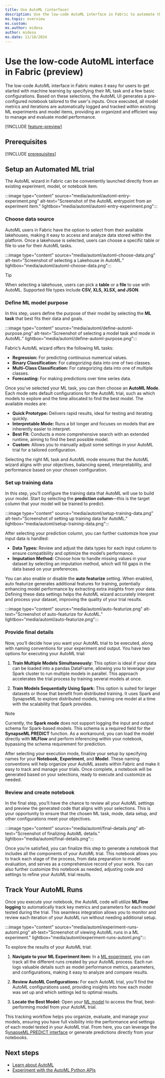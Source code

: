 ```yaml
---
title: Use AutoML (interface)
description: Use the low-code AutoML interface in Fabric to automate the ML workflow (preview)
ms.topic: overview
ms.custom:
ms.author: midesa
author: midesa
ms.date: 11/18/2024
---
```


# Use the low-code AutoML interface in Fabric (preview)

The low-code AutoML interface in Fabric makes it easy for users to get started with machine learning by specifying their ML task and a few basic configurations. Based on these selections, the AutoML UI generates a pre-configured notebook tailored to the user's inputs. Once executed, all model metrics and iterations are automatically logged and tracked within existing ML experiments and model items, providing an organized and efficient way to manage and evaluate model performance.

[!INCLUDE [feature-preview](../includes/feature-preview-note.md)]

## Prerequisites

[!INCLUDE [prerequisites](includes/prerequisites.md)]

## Setup an Automated ML trial

The AutoML wizard in Fabric can be conveniently launched directly from an existing experiment, model, or notebook item.

:::image type="content" source="media/automl/automl-entry-experiment.png" alt-text="Screenshot of the AutoML entrypoint from an experiment item." lightbox="media/automl/automl-entry-experiment.png":::

### Choose data source

AutoML users in Fabric have the option to select from their available lakehouses, making it easy to access and analyze data stored within the platform. Once a lakehouse is selected, users can choose a specific table or file to use for their AutoML tasks.

:::image type="content" source="media/automl/automl-choose-data.png" alt-text="Screenshot of selecting a Lakehouse in AutoML." lightbox="media/automl/automl-choose-data.png":::

> [!TIP]
> When selecting a lakehouse, users can pick a **table** or a **file** to use with AutoML. Supported file types include **CSV, XLS, XLSX, and JSON**.

### Define ML model purpose

In this step, users define the purpose of their model by selecting the **ML task** that best fits their data and goals.

:::image type="content" source="media/automl/define-automl-purpose.png" alt-text="Screenshot of selecting a model task and mode in AutoML." lightbox="media/automl/define-automl-purpose.png":::

Fabric’s AutoML wizard offers the following ML tasks:

- **Regression:** For predicting continuous numerical values.
- **Binary Classification:** For categorizing data into one of two classes.
- **Multi-Class Classification:** For categorizing data into one of multiple classes.
- **Forecasting:** For making predictions over time series data.

Once you’ve selected your ML task, you can then choose an **AutoML Mode**. Each mode sets default configurations for the AutoML trial, such as which models to explore and the time allocated to find the best model. The available modes are:

- **Quick Prototype:** Delivers rapid results, ideal for testing and iterating quickly.
- **Interpretable Mode:** Runs a bit longer and focuses on models that are inherently easier to interpret.
- **Best Fit:** Conducts a more comprehensive search with an extended runtime, aiming to find the best possible model.
- **Custom:** Allows you to manually adjust some settings in your AutoML trial for a tailored configuration.

Selecting the right ML task and AutoML mode ensures that the AutoML wizard aligns with your objectives, balancing speed, interpretability, and performance based on your chosen configuration.

### Set up training data

In this step, you’ll configure the training data that AutoML will use to build your model. Start by selecting the **prediction column**—this is the target column that your model will be trained to predict.

:::image type="content" source="media/automl/setup-training-data.png" alt-text="Screenshot of setting up training data for AutoML." lightbox="media/automl/setup-training-data.png":::

After selecting your prediction column, you can further customize how your input data is handled:

- **Data Types:** Review and adjust the data types for each input column to ensure compatibility and optimize the model’s performance.
- **Imputation Method:** Choose how to handle missing values in your dataset by selecting an imputation method, which will fill gaps in the data based on your preferences.

You can also enable or disable the **auto featurize** setting. When enabled, auto featurize generates additional features for training, potentially enhancing model performance by extracting extra insights from your data. Defining these data settings helps the AutoML wizard accurately interpret and process your dataset, improving the quality of your trial results.

:::image type="content" source="media/automl/auto-featurize.png" alt-text="Screenshot of auto-featurize for AutoML." lightbox="media/automl/auto-featurize.png":::

### Provide final details

Now, you’ll decide how you want your AutoML trial to be executed, along with naming conventions for your experiment and output. You have two options for executing your AutoML trial:

1. **Train Multiple Models Simultaneously:** This option is ideal if your data can be loaded into a pandas DataFrame, allowing you to leverage your Spark cluster to run multiple models in parallel. This approach accelerates the trial process by training several models at once.

2. **Train Models Sequentially Using Spark:** This option is suited for larger datasets or those that benefit from distributed training. It uses Spark and SynapseML to explore distributed models, training one model at a time with the scalability that Spark provides.

> [!NOTE]
> Currently, the **Spark mode** does not support logging the input and output schema for Spark-based models. This schema is a required field for the **SynapseML PREDICT** function. As a workaround, you can load the model directly with **MLFlow** and perform inferencing within your notebook, bypassing the schema requirement for prediction.

After selecting your execution mode, finalize your setup by specifying names for your **Notebook**, **Experiment**, and **Model**. These naming conventions will help organize your AutoML assets within Fabric and make it easy to track and manage your trials. Once complete, a notebook will be generated based on your selections, ready to execute and customize as needed.

### Review and create notebook

In the final step, you’ll have the chance to review all your AutoML settings and preview the generated code that aligns with your selections. This is your opportunity to ensure that the chosen ML task, mode, data setup, and other configurations meet your objectives.

:::image type="content" source="media/automl/final-details.png" alt-text="Screenshot of finalizing AutoML details." lightbox="media/automl/final-details.png":::

Once you’re satisfied, you can finalize this step to generate a notebook that includes all the components of your AutoML trial. This notebook allows you to track each stage of the process, from data preparation to model evaluation, and serves as a comprehensive record of your work. You can also further customize this notebook as needed, adjusting code and settings to refine your AutoML trial results.

## Track Your AutoML Runs

Once you execute your notebook, the AutoML code will utilize **MLFlow logging** to automatically track key metrics and parameters for each model tested during the trial. This seamless integration allows you to monitor and review each iteration of your AutoML run without needing additional setup.

:::image type="content" source="media/automl/experiment-runs-automl.png" alt-text="Screenshot of viewing AutoML runs in a ML experiment." lightbox="media/automl/experiment-runs-automl.png":::

To explore the results of your AutoML trial:

1. **Navigate to your ML Experiment item:** In a [ML experiment](../data-science/machine-learning-experiment.md), you can track all the different runs created by your AutoML process. Each run logs valuable details such as model performance metrics, parameters, and configurations, making it easy to analyze and compare results.
  
2. **Review AutoML Configurations:** For each AutoML trial, you’ll find the AutoML configurations used, providing insights into how each model was set up and which settings led to optimal results.

3. **Locate the Best Model:** Open your [ML model](../data-science/machine-learning-model.md) to access the final, best-performing model from your AutoML trial.

This tracking workflow helps you organize, evaluate, and manage your models, ensuring you have full visibility into the performance and settings of each model tested in your AutoML trial. From here, you can leverage the S[ynapseML PREDICT interface](../data-science/model-scoring-predict.md) or generate predictions directly from your notebooks.

## Next steps

- [Learn about AutoML](../data-science/automated-ml-fabric.md)
- [Experiment with the AutoML Python APIs](../data-science/python-automated-machine-learning-fabric.md)
